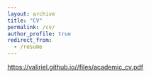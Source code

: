 ```yaml
---
layout: archive
title: "CV"
permalink: /cv/
author_profile: true
redirect_from:
  - /resume
---
```


https://valiriel.github.io//files/academic_cv.pdf
